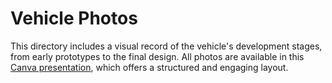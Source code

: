 # Vehicle Photos
This directory includes a visual record of the vehicle's development stages, from early prototypes to the final design. All photos are available in this [Canva presentation](https://www.canva.com/design/DAGtzvs8_qo/2ty8cZHcxNO1FR28uN5fUg/edit?utm_content=DAGtzvs8_qo&utm_campaign=designshare&utm_medium=link2&utm_source=sharebutton), which offers a structured and engaging layout.
